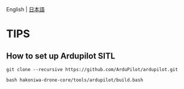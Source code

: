 English | [日本語](ardupilot-setup.md)

# TIPS


## How to set up Ardupilot SITL

```
git clone --recursive https://github.com/ArduPilot/ardupilot.git
```

```
bash hakoniwa-drone-core/tools/ardupilot/build.bash
```


